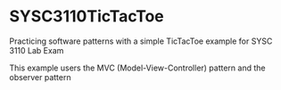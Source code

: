 # SYSC3110TicTacToe
Practicing software patterns with a simple TicTacToe example for SYSC 3110 Lab Exam

This example users the MVC (Model-View-Controller) pattern and the observer pattern
